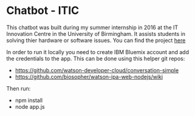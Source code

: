 # Chatbot - ITIC

This chatbot was built during my summer internship in 2016 at the IT Innovation Centre in the University of Birmingham.
It assists students in solving thier hardware or software issues. You can find the project [here](http://itinnovation-chatbot-helpdesk.mybluemix.net/)

In order to run it locally you need to create IBM Bluemix account and add the credentials to the app.
This can be done using this helper git repos: 
  * https://github.com/watson-developer-cloud/conversation-simple
  * https://github.com/biosopher/watson-ipa-web-nodejs/wiki
  
Then run: 
  * npm install
  * node app.js
  
  
